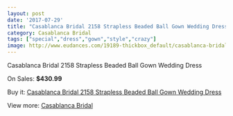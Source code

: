 ```yaml
---
layout: post
date: '2017-07-29'
title: "Casablanca Bridal 2158 Strapless Beaded Ball Gown Wedding Dress"
category: Casablanca Bridal
tags: ["special","dress","gown","style","crazy"]
image: http://www.eudances.com/19189-thickbox_default/casablanca-bridal-2158-strapless-beaded-ball-gown-wedding-dress.jpg
---
```

Casablanca Bridal 2158 Strapless Beaded Ball Gown Wedding Dress

On Sales: **$430.99**
<a href="https://www.eudances.com/en/casablanca-bridal/5713-casablanca-bridal-2158-strapless-beaded-ball-gown-wedding-dress.html"><amp-img layout="responsive" width="600" height="600" src="//www.eudances.com/19189-thickbox_default/casablanca-bridal-2158-strapless-beaded-ball-gown-wedding-dress.jpg" alt="Casablanca Bridal 2158 Strapless Beaded Ball Gown Wedding Dress 0" /></a>
<a href="https://www.eudances.com/en/casablanca-bridal/5713-casablanca-bridal-2158-strapless-beaded-ball-gown-wedding-dress.html"><amp-img layout="responsive" width="600" height="600" src="//www.eudances.com/19191-thickbox_default/casablanca-bridal-2158-strapless-beaded-ball-gown-wedding-dress.jpg" alt="Casablanca Bridal 2158 Strapless Beaded Ball Gown Wedding Dress 1" /></a>
<a href="https://www.eudances.com/en/casablanca-bridal/5713-casablanca-bridal-2158-strapless-beaded-ball-gown-wedding-dress.html"><amp-img layout="responsive" width="600" height="600" src="//www.eudances.com/19190-thickbox_default/casablanca-bridal-2158-strapless-beaded-ball-gown-wedding-dress.jpg" alt="Casablanca Bridal 2158 Strapless Beaded Ball Gown Wedding Dress 2" /></a>

Buy it: [Casablanca Bridal 2158 Strapless Beaded Ball Gown Wedding Dress](https://www.eudances.com/en/casablanca-bridal/5713-casablanca-bridal-2158-strapless-beaded-ball-gown-wedding-dress.html "Casablanca Bridal 2158 Strapless Beaded Ball Gown Wedding Dress")

View more: [Casablanca Bridal](https://www.eudances.com/en/4-casablanca-bridal "Casablanca Bridal")
